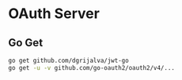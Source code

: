 # OAuth Server

## Go Get
```bash
go get github.com/dgrijalva/jwt-go
go get -u -v github.com/go-oauth2/oauth2/v4/...
```